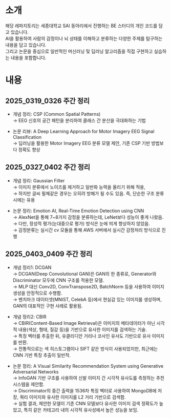 # 소개
해당 레파지토리는 세종대학교 SAI 동아리에서 진행하는 BE 스터디의 개인 코드를 담고 있습니다.  
AI을 활용하여 사람의 감정이나 뇌 상태를 이해하고 분류하는 다양한 주제를 탐구하는 내용을 담고 있습니다.  
그리고 논문을 중심으로 일반적인 머신러닝 및 딥러닝 알고리즘을 직접 구현하고 실습하는 내용을 포함합니다.

# 내용

## 2025_0319_0326 주간 정리
- 개념 정리: CSP (Common Spatial Patterns)  
→ EEG 신호의 공간 패턴을 분리하여 클래스 간 분산을 극대화하는 기법  
  

- 논문 리뷰: A Deep Learning Approach for Motor Imagery EEG Signal Classification  
→ 딥러닝을 활용한 Motor Imagery EEG 분류 모델 제안, 기존 CSP 기반 방법보다 정확도 향상  
## 2025_0327_0402 주간 정리
- 개념 정리: Gaussian Filter  
  → 이미지 분류에서 노이즈를 제거하고 일반화 능력을 올리기 위해 적용,  
  → 하지만 글씨 필체같은 경우는 오히려 방해가 될 수도 있음. 즉, 단순한 구조 분류시에는 유용
  

- 논문 정리: Emotion AI, Real-Time Emotion Detection using CNN  
  → AlexNet을 통해 7~8가지 감정을 분류하는데, LeNet보다 성능이 좋게 나왔음.  
  → 다만, 정성적 평가(눈대중으로 평가) 방식은 눈에 띄게 향상하지 않았음.  
  → 감정분류는 실시간 cv 모듈을 통해 AWS 서버에서 실시간 감정처리 방식으로 진행
## 2025_0403_0409 주간 정리
- 개념 정리1: DCGAN  
  → DCGAN(Deep Convolutional GAN)은 GAN의 한 종류로, Generator와 Discriminator 모두에 CNN 구조를 적용한 모델.  
  → MLP 대신 Conv2D, ConvTranspose2D, BatchNorm 등을 사용하여 이미지 생성을 안정적으로 수행함.  
  → 벤치마크 데이터셋(MNIST, CelebA 등)에서 현실감 있는 이미지를 생성하며, GAN의 대표적인 구현 사례로 활용됨.  
  

- 개념 정리2: CBIR  
  → CBIR(Content-Based Image Retrieval)은 이미지의 메타데이터가 아닌 시각적 내용(색상, 형태, 질감 등)을 기반으로 유사한 이미지를 검색하는 기술.  
  → 특징 벡터를 추출한 뒤, 유클리디안 거리나 코사인 유사도 기반으로 유사 이미지를 반환.  
  → 전통적으로는 색 히스토그램이나 SIFT 같은 방식이 사용되었지만, 최근에는 CNN 기반 특징 추출이 일반적.
  

- 논문 정리: A Visual Similarity Recommendation System using Generative Adversarial Networks  
  → InfoGAN 기반 구조를 사용하여 신발 이미지 간 시각적 유사도를 측정하는 추천 시스템을 제안함.  
  → Discriminator의 중간 출력을 1536차 특징 벡터로 사용하여 MongoDB에 저장, 쿼리 이미지와 유사한 이미지를 L2 거리 기반으로 검색함.  
  → 실험 결과, 제안한 모델이 기존 CNN 모델보다 유사한 이미지 검색 정확도가 높았고, 특히 같은 카테고리 내의 시각적 유사성에서 높은 성능을 보임.